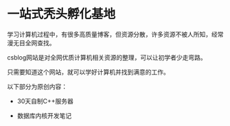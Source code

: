 # 一站式秃头孵化基地

学习计算机过程中，有很多高质量博客，但资源分散，许多资源不被人所知，经常漫无目全网查找。

csblog网站是对全网优质计算机相关资源的整理，可以让初学者少走弯路。

只需要知道这个网站，就可以学好计算机并找到满意的工作。

以下部分为原创内容：

- 30天自制C++服务器

- 数据库内核开发笔记
